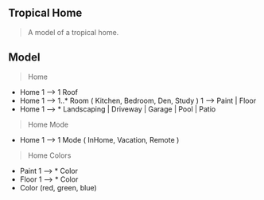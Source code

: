 Tropical Home
-------------
>A model of a tropical home.

Model
-----
>Home
* Home 1 --> 1 Roof
* Home 1 --> 1..* Room ( Kitchen, Bedroom, Den, Study ) 1 --> Paint | Floor
* Home 1 --> * Landscaping | Driveway | Garage | Pool | Patio

>Home Mode
* Home 1 --> 1 Mode ( InHome, Vacation, Remote )

>Home Colors
* Paint 1 --> * Color
* Floor 1 --> * Color
* Color (red, green, blue)
